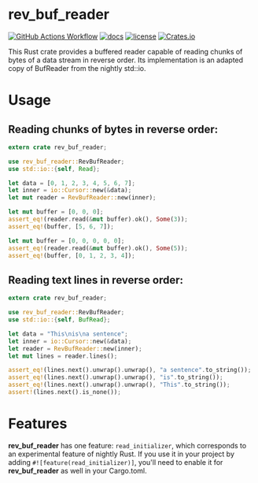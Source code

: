 # rev_buf_reader

[![GitHub Actions Workflow](https://github.com/andre-vm/rev_buf_reader/workflows/Tests/badge.svg)](https://github.com/andre-vm/rev_buf_reader/actions)
[![docs](https://docs.rs/rev_buf_reader/badge.svg)](https://docs.rs/rev_buf_reader/latest/rev_buf_reader/)
[![license](https://img.shields.io/badge/license-MIT%2FApache--2.0-blue)](https://github.com/andre-vm/rev_buf_reader/)
[![Crates.io](https://img.shields.io/crates/v/rev_buf_reader.svg)](https://crates.io/crates/rev_buf_reader)


This Rust crate provides a buffered reader capable of reading chunks of bytes of a data stream in reverse order. Its implementation is an adapted copy of BufReader from the nightly std::io.

# Usage

## Reading chunks of bytes in reverse order:

```rust
extern crate rev_buf_reader;

use rev_buf_reader::RevBufReader;
use std::io::{self, Read};

let data = [0, 1, 2, 3, 4, 5, 6, 7];
let inner = io::Cursor::new(&data);
let mut reader = RevBufReader::new(inner);

let mut buffer = [0, 0, 0];
assert_eq!(reader.read(&mut buffer).ok(), Some(3));
assert_eq!(buffer, [5, 6, 7]);

let mut buffer = [0, 0, 0, 0, 0];
assert_eq!(reader.read(&mut buffer).ok(), Some(5));
assert_eq!(buffer, [0, 1, 2, 3, 4]);
```

## Reading text lines in reverse order:

```rust
extern crate rev_buf_reader;

use rev_buf_reader::RevBufReader;
use std::io::{self, BufRead};

let data = "This\nis\na sentence";
let inner = io::Cursor::new(&data);
let reader = RevBufReader::new(inner);
let mut lines = reader.lines();

assert_eq!(lines.next().unwrap().unwrap(), "a sentence".to_string());
assert_eq!(lines.next().unwrap().unwrap(), "is".to_string());
assert_eq!(lines.next().unwrap().unwrap(), "This".to_string());
assert!(lines.next().is_none());
```

# Features

**rev_buf_reader** has one feature: `read_initializer`, which corresponds to an
experimental feature of nightly Rust. If you use it in your project by adding
`#![feature(read_initializer)]`, you'll need to enable it for **rev_buf_reader**
as well in your Cargo.toml.
